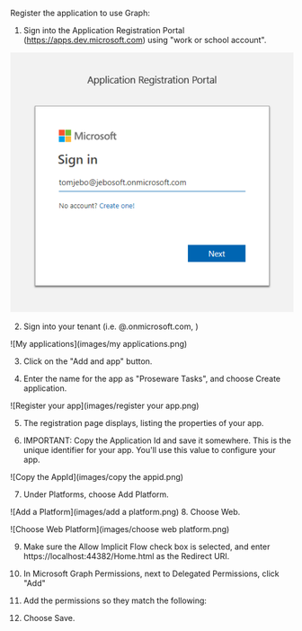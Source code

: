 
Register the application to use Graph:
1. Sign into the Application Registration Portal  (https://apps.dev.microsoft.com) using "work or school account".

![Sign in to your tenant](images/signintoyourtenant.png)

2. Sign into your tenant (i.e. <user>@<tenant>.onmicrosoft.com, <password>)

![My applications](images/my applications.png)

3. Click on the "Add and app" button.

4. Enter the name for the app as "Proseware Tasks", and choose Create application.

![Register your app](images/register your app.png)

5. The registration page displays, listing the properties of your app.

6. IMPORTANT: Copy the Application Id and save it somewhere. This is the unique identifier for your app. You'll use this value to configure your app.
	
![Copy the AppId](images/copy the appid.png)

7. Under Platforms, choose Add Platform.
	
![Add a Platform](images/add a platform.png)
8. Choose Web.
	
![Choose Web Platform](images/choose web platform.png)

9. Make sure the Allow Implicit Flow check box is selected, and enter https://localhost:44382/Home.html as the Redirect URI.
10. In Microsoft Graph Permissions, next to Delegated Permissions, click "Add"
	
11. Add the permissions so they match the following: 
	
12. Choose Save.


